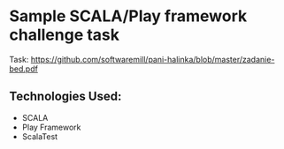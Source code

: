 # Sample SCALA/Play framework challenge task

Task: https://github.com/softwaremill/pani-halinka/blob/master/zadanie-bed.pdf

## Technologies Used:

 - SCALA
 - Play Framework
 - ScalaTest
 
